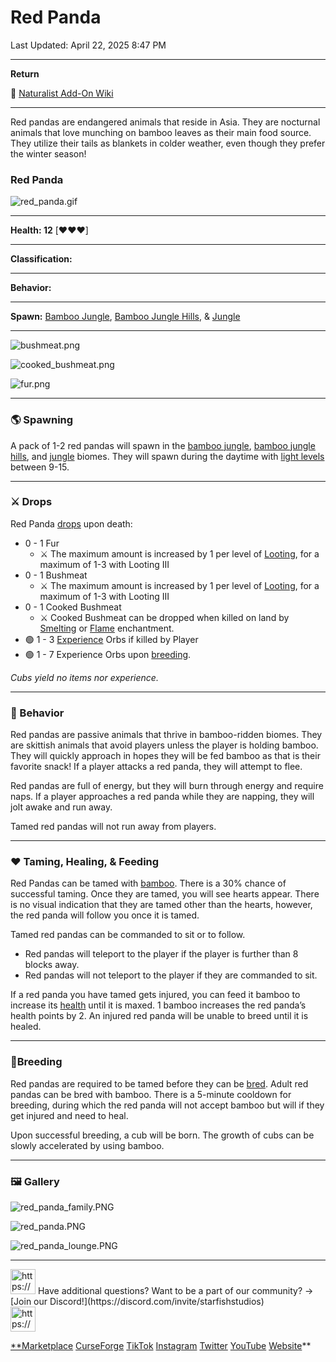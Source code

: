 # Red Panda

Last Updated: April 22, 2025 8:47 PM

---

**Return**

🐻 [Naturalist Add-On Wiki](https://www.notion.so/1a7a9a61c3f1800c8e32e893d6e7f430?pvs=21)

---

Red pandas are endangered animals that reside in Asia. They are nocturnal animals that love munching on bamboo leaves as their main food source. They utilize their tails as blankets in colder weather, even though they prefer the winter season!

<aside>

### **Red Panda**

![red_panda.gif](Red%20Panda%201dd816019a9f819c98a5c51ce8a6a54c/red_panda.gif)

---

**Health: 12** [♥️♥️♥️]

---

**Classification:** 

---

**Behavior:** 

---

**Spawn:** [Bamboo Jungle](https://minecraft.wiki/w/Bamboo_Jungle), [Bamboo Jungle Hills](https://minecraft.wiki/w/Bamboo_Jungle_Hills), & [Jungle](https://minecraft.wiki/w/Jungle)

---

![bushmeat.png](Red%20Panda%201dd816019a9f819c98a5c51ce8a6a54c/bushmeat.png)

![cooked_bushmeat.png](Red%20Panda%201dd816019a9f819c98a5c51ce8a6a54c/cooked_bushmeat.png)

![fur.png](Red%20Panda%201dd816019a9f819c98a5c51ce8a6a54c/fur.png)

</aside>

---

### 🌎 Spawning

A pack of 1-2 red pandas will spawn in the [bamboo jungle](https://minecraft.wiki/w/Bamboo_Jungle), [bamboo jungle hills](https://minecraft.wiki/w/Bamboo_Jungle_Hills), and [jungle](https://minecraft.wiki/w/Jungle) biomes. They will spawn during the daytime with [light levels](https://minecraft.fandom.com/wiki/Light) between 9-15.

---

### ⚔️ Drops

Red Panda [drops](https://minecraft.fandom.com/wiki/Drops) upon death:

- 0 - 1 Fur
    - ⚔️ The maximum amount is increased by 1 per level of [Looting](https://minecraft.fandom.com/wiki/Looting), for a maximum of 1-3 with Looting III
- 0 - 1 Bushmeat
    - ⚔️ The maximum amount is increased by 1 per level of [Looting](https://minecraft.fandom.com/wiki/Looting), for a maximum of 1-3 with Looting III
- 0 - 1 Cooked Bushmeat
    - ⚔️ Cooked Bushmeat can be dropped when killed on land by [Smelting](https://minecraft.fandom.com/wiki/Fire_Aspect) or [Flame](https://minecraft.fandom.com/wiki/Flame) enchantment.
- 🟢 1 - 3 [Experience](https://minecraft.fandom.com/wiki/Experience) Orbs if killed by Player
- 🟢 1 - 7 Experience Orbs upon [breeding](https://minecraft.fandom.com/wiki/Breeding).

*Cubs yield no items nor experience.* 

---

### 🧠 Behavior

Red pandas are passive animals that thrive in bamboo-ridden biomes. They are skittish animals that avoid players unless the player is holding bamboo. They will quickly approach in hopes they will be fed bamboo as that is their favorite snack! If a player attacks a red panda, they will attempt to flee.

Red pandas are full of energy, but they will burn through energy and require naps. If a player approaches a red panda while they are napping, they will jolt awake and run away.

Tamed red pandas will not run away from players.

---

### ❤️ Taming, Healing, & Feeding

Red Pandas can be tamed with [bamboo](https://minecraft.wiki/w/Bamboo). There is a 30% chance of successful taming. Once they are tamed, you will see hearts appear. There is no visual indication that they are tamed other than the hearts, however, the red panda will follow you once it is tamed.

Tamed red pandas can be commanded to sit or to follow.

- Red pandas will teleport to the player if the player is further than 8 blocks away.
- Red pandas will not teleport to the player if they are commanded to sit.

If a red panda you have tamed gets injured, you can feed it bamboo to increase its [health](https://minecraft.fandom.com/wiki/Health) until it is maxed. 1 bamboo increases the red panda’s health points by 2. An injured red panda will be unable to breed until it is healed.

---

### 🥚Breeding

Red pandas are required to be tamed before they can be [bred](https://minecraft.fandom.com/wiki/Breeding). Adult red pandas can be bred with bamboo. There is a 5-minute cooldown for breeding, during which the red panda will not accept bamboo but will if they get injured and need to heal.

Upon successful breeding, a cub will be born. The growth of cubs can be slowly accelerated by using bamboo.

---

### 🖼️ Gallery

![red_panda_family.PNG](Red%20Panda%201dd816019a9f819c98a5c51ce8a6a54c/red_panda_family.png)

![red_panda.PNG](Red%20Panda%201dd816019a9f819c98a5c51ce8a6a54c/red_panda.png)

![red_panda_lounge.PNG](Red%20Panda%201dd816019a9f819c98a5c51ce8a6a54c/red_panda_lounge.png)

---

<aside>
<img src="https://www.notion.so/icons/headset_red.svg" alt="https://www.notion.so/icons/headset_red.svg" width="40px" /> Have additional questions? Want to be a part of our community? → [Join our Discord!](https://discord.com/invite/starfishstudios)

</aside>

<aside>
<img src="https://www.notion.so/icons/star_red.svg" alt="https://www.notion.so/icons/star_red.svg" width="40px" />

[**Marketplace](https://www.minecraft.net/en-us/marketplace/creator?name=Starfish%20Studios)      [CurseForge](https://www.curseforge.com/members/starfish_studios/projects)      [TikTok](https://www.tiktok.com/@starfishstudios)      [Instagram](https://www.instagram.com/starfishstudiosinc/)      [Twitter](https://twitter.com/starfishstudios)      [YouTube](https://www.youtube.com/@starfishstudios)      [Website](https://starfish-studios.com/)**

</aside>